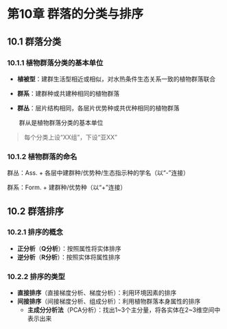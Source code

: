 # 第10章 群落的分类与排序

## 10.1 群落分类

### 10.1.1 植物群落分类的基本单位

* **植被型**：建群生活型相近或相似，对水热条件生态关系一致的植物群落联合

* **群系**：建群种或共建种相同的植物群落

* **群丛**：层片结构相同，各层片优势种或共优种相同的植物群落

  ​	群从是植物群落分类的基本单位

>  每个分类上设“XX组”，下设“亚XX”

### 10.1.2 植物群落的命名

群丛：Ass. + 各层中建群种/优势种/生态指示种的学名（以“-”连接）

群系：Form. + 建群种/优势种（以“+”连接）

## 10.2 群落排序

### 10.2.1 排序的概念

* **正分析**（**Q分析**）：按照属性将实体排序
* **逆分析**（**R分析**）：按照实体将属性排序

### 10.2.2 排序的类型

* **直接排序**（直接梯度分析、梯度分析）：利用环境因素的排序
* **间接排序**（间接梯度分析、组成分析）：利用植物群落本身属性的排序
  * **主成分分析法**（PCA分析）：找出1~3个主分量，将各实体在2~3维空间中表示出来